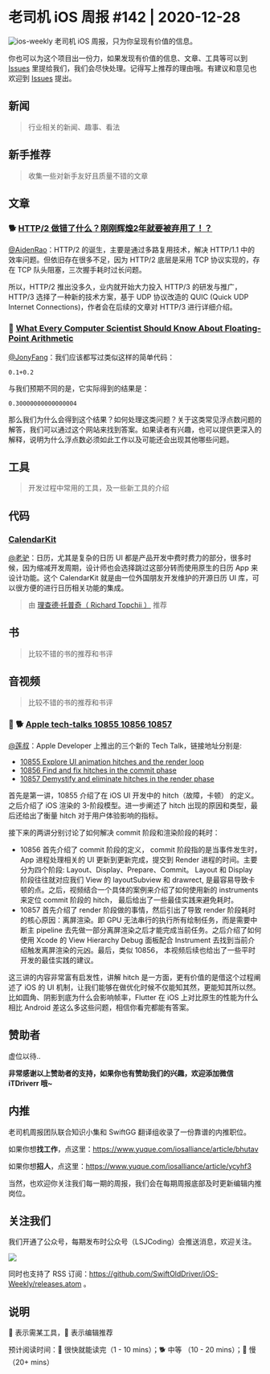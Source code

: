 # 老司机 iOS 周报 #142 | 2020-12-28

![ios-weekly](https://github.com/SwiftOldDriver/iOS-Weekly/blob/master/assets/ios-weekly.png?raw=true)
老司机 iOS 周报，只为你呈现有价值的信息。

你也可以为这个项目出一份力，如果发现有价值的信息、文章、工具等可以到 [Issues](https://github.com/SwiftOldDriver/iOS-Weekly/issues) 里提给我们，我们会尽快处理。记得写上推荐的理由哦。有建议和意见也欢迎到 [Issues](https://github.com/SwiftOldDriver/iOS-Weekly/issues) 提出。

## 新闻

> 行业相关的新闻、趣事、看法

## 新手推荐

> 收集一些对新手友好且质量不错的文章

## 文章

### 🐕 [HTTP/2 做错了什么？刚刚辉煌2年就要被弃用了！？](https://mp.weixin.qq.com/s/DLmg_SGGx0iyXepuhQB8pg)

[@AidenRao](https://weibo.com/AidenRao)：HTTP/2 的诞生，主要是通过多路复用技术，解决 HTTP/1.1 中的效率问题。但依旧存在很多不足，因为 HTTP/2 底层是采用 TCP 协议实现的，存在 TCP 队头阻塞，三次握手耗时过长问题。

所以，HTTP/2 推出没多久，业内就开始大力投入 HTTP/3 的研发与推广，HTTP/3 选择了一种新的技术方案，基于 UDP 协议改造的 QUIC (Quick UDP Internet Connections)，作者会在后续的文章对 HTTP/3 进行详细介绍。

### 🐢 [What Every Computer Scientist Should Know About Floating-Point Arithmetic](https://floating-point-gui.de/)

[@JonyFang](https://github.com/JonyFang)：我们应该都写过类似这样的简单代码：
```
0.1+0.2
```
与我们预期不同的是，它实际得到的结果是：
```
0.30000000000000004
```
那么我们为什么会得到这个结果？如何处理这类问题？关于这类常见浮点数问题的解答，我们可以通过这个网站来找到答案。如果读者有兴趣，也可以提供更深入的解释，说明为什么浮点数必须如此工作以及可能还会出现其他哪些问题。


## 工具

> 开发过程中常用的工具，及一些新工具的介绍

## 代码

### [CalendarKit](https://github.com/richardtop/CalendarKit)

[@老驴](https://www.weibo.com/6090610445)：日历，尤其是复杂的日历 UI 都是产品开发中费时费力的部分，很多时候，因为缩减开发周期，设计师也会选择跳过这部分转而使用原生的日历 App 来设计功能。这个 CalendarKit 就是由一位外国朋友开发维护的开源日历 UI 库，可以很方便的进行日历相关功能的集成。

> 由 [理查德·托普奇（ Richard Topchii ）](https://github.com/richardtop) 推荐

## 书

> 比较不错的书的推荐和书评

## 音视频

> 比较不错的书的推荐和书评

### 🌟 🐕 [Apple tech-talks 10855 10856 10857](https://developer.apple.com/videos/play/tech-talks/10855)

[@莲叔](https://github.com/aaaron7)：Apple Developer 上推出的三个新的 Tech Talk，链接地址分别是:

* [10855 Explore UI animation hitches and the render loop](https://developer.apple.com/videos/play/tech-talks/10855)
* [10856 Find and fix hitches in the commit phase](https://developer.apple.com/videos/play/tech-talks/10856)
* [10857 Demystify and eliminate hitches in the render phase](https://developer.apple.com/videos/play/tech-talks/10857)

首先是第一讲，10855 介绍了在 iOS UI 开发中的 hitch（故障，卡顿） 的定义。 之后介绍了 iOS 渲染的 3-阶段模型。进一步阐述了 hitch 出现的原因和类型，最后还给出了衡量 hitch 对于用户体验影响的指标。

接下来的两讲分别讨论了如何解决 commit 阶段和渲染阶段的耗时：

* 10856 首先介绍了 commit 阶段的定义， commit 阶段指的是当事件发生时， App 进程处理相关的 UI 更新到更新完成，提交到 Render 进程的时间。主要分为四个阶段: Layout、Display、Prepare、Commit。 Layout 和 Display 阶段往往就对应我们 View 的 layoutSubview 和 drawrect, 是最容易导致卡顿的点。之后，视频结合一个具体的案例来介绍了如何使用新的 instruments 来定位 commit 阶段的 hitch， 最后给出了一些最佳实践来避免耗时。
* 10857 首先介绍了 render 阶段做的事情，然后引出了导致 render 阶段耗时的核心原因：离屏渲染。即 GPU 无法串行的执行所有绘制任务，而是需要中断主 pipeline 去先做一部分离屏渲染之后才能完成当前任务。之后介绍了如何使用 Xcode 的 View Hierarchy Debug 面板配合 Instrument 去找到当前介绍触发离屏渲染的元凶。最后，类似 10856， 本视频后续也给出了一些平时开发的最佳实践的建议。

这三讲的内容非常富有启发性，讲解 hitch 是一方面，更有价值的是借这个过程阐述了 iOS 的 UI 机制，让我们能够在做优化时候不仅能知其然，更能知其所以然。比如圆角、阴影到底为什么会影响帧率，Flutter 在 iOS 上对比原生的性能为什么相比 Android 差这么多这些问题，相信你看完都能有答案。

## 赞助者

虚位以待..

**非常感谢以上赞助者的支持，如果你也有赞助我们的兴趣，欢迎添加微信 iTDriverr 哦~**

## 内推

老司机周报团队联合知识小集和 SwiftGG 翻译组收录了一份靠谱的内推职位。

如果你想**找工作**，点这里：https://www.yuque.com/iosalliance/article/bhutav

如果你想**招人**，点这里：https://www.yuque.com/iosalliance/article/ycyhf3

当然，也欢迎你关注我们每一期的周报，我们会在每期周报底部及时更新编辑内推岗位。

## 关注我们

我们开通了公众号，每期发布时公众号（LSJCoding）会推送消息，欢迎关注。

![](https://github.com/SwiftOldDriver/iOS-Weekly/blob/master/assets/qrcode_for_wechat.jpg?raw=true)

同时也支持了 RSS 订阅：https://github.com/SwiftOldDriver/iOS-Weekly/releases.atom 。

## 说明

🚧 表示需某工具，🌟 表示编辑推荐

预计阅读时间：🐎 很快就能读完（1 - 10 mins）；🐕 中等 （10 - 20 mins）；🐢 慢（20+ mins）
